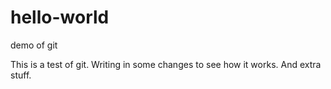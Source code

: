 # hello-world
demo of git

This is a test of git.  Writing in some changes to see how it works.
And extra stuff.
